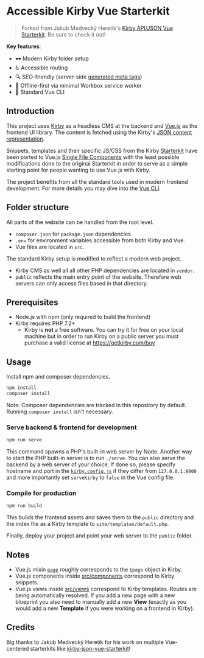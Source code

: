 # Accessible Kirby Vue Starterkit

> Forked from Jakub Medvecký Heretik's [Kirby API/JSON Vue Starterkit](https://github.com/jmheretik/jmheretik/kirby-vue-starterkit). Be sure to check it out!

**Key features**:
- 🕶 Modern Kirby folder setup
- ♿ Accessible routing
- 🔍 SEO-friendly (server-side [generated meta tags](site/snippets/meta.php))
- 🔌 Offline-first via minimal Workbox service worker
- 🖖 Standard Vue CLI

## Introduction

This project uses [Kirby](https://getkirby.com/) as a headless CMS at the backend and [Vue.js](https://vuejs.org/) as the frontend UI library. The content is fetched using the Kirby's [JSON content representation](https://getkirby.com/docs/guide/templates/content-representations).

Snippets, templates and their specific JS/CSS from the Kirby [Starterkit](https://github.com/getkirby/starterkit) have been ported to Vue.js [Single File Components](https://vuejs.org/v2/guide/single-file-components.html) with the least possible modifications done to the original Starterkit in order to serve as a simple starting point for people wanting to use Vue.js with Kirby.

The project benefits from all the standard tools used in modern frontend development. For more details you may dive into the [Vue CLI](https://cli.vuejs.org/).

## Folder structure

All parts of the website can be handled from the root level.
  - `composer.json` for `package.json` dependencies.
  - `.env` for environment variables accessible from both Kirby and Vue.
  - Vue files are located in `src`.

The standard Kirby setup is modified to reflect a modern web project.
- Kirby CMS as well all all other PHP dependencies are located in `vendor`.
- `public` reflects the main entry point of the website. Therefore web servers can only access files based in that directory.

## Prerequisites

- Node.js with npm (only required to build the frontend)
- Kirby requires PHP 7.2+
  - Kirby is **not** a free software. You can try it for free on your local machine but in order to run Kirby on a public server you must purchase a valid license at https://getkirby.com/buy

## Usage

Install npm and composer dependencies.

```bash
npm install
composer install
```

Note: Composer dependencies are tracked in this repository by default. Running `composer install` isn't necessary.

### Serve backend & frontend for development

```bash
npm run serve
```

This command spawns a PHP's built-in web server by Node. Another way to start the PHP built-in server is to run `./serve`. You can also serve the backend by a web server of your choice. If done so, please specify hostname and port in the [`kirby.config.js`](kirby.config.js) if they differ from `127.0.0.1:8000` and more importantly set `serveKirby` to `false` in the Vue config file.

### Compile for production

```bash
npm run build
```

This builds the frontend assets and saves them to the `public` directory and the index file as a Kirby template to `site/templates/default.php`.

Finally, deploy your project and point your web server to the `public` folder.

## Notes

- Vue.js mixin [`page`](src/components/mixins/page.js) roughly corresponds to the `$page` object in Kirby.
- Vue.js components inside [src/components](src/components) correspond to Kirby snippets.
- Vue.js views inside [src/views](src/views) correspond to Kirby templates. Routes are being automatically resolved. If you add a new page with a new blueprint you also need to manually add a new **View** (exactly as you would add a new **Template** if you were working on a frontend in Kirby).

## Credits

Big thanks to Jakub Medvecký Heretik for his work on multiple Vue-centered starterkits like [kirby-json-vue-starterkit](https://github.com/jmheretik/kirby-vue-starterkit)!
